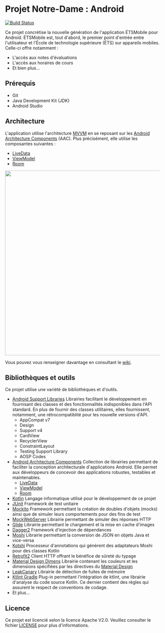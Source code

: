 # Projet Notre-Dame : Android

[![Build Status](https://travis-ci.org/ApplETS/Notre-Dame-Android.svg?branch=master)](https://travis-ci.org/ApplETS/Notre-Dame-Android)

Ce projet concrétise la nouvelle génération de l'application ÉTSMobile pour Android. ÉTSMobile est, tout d'abord, le premier point d'entrée entre l'utilisateur et l'École de technologie supérieure (ÉTS) sur appareils mobiles. Celle-ci offre notamment :

* L'accès aux notes d'évaluations
* L'accès aux horaires de cours
* Et bien plus...

## Prérequis

* Git
* Java Development Kit (JDK)
* Android Studio

## Architecture

L'application utilise l'architecture [MVVM](https://fr.wikipedia.org/wiki/Mod%C3%A8le-vue-vue_mod%C3%A8le) en se reposant sur les [Android Architecture Components](https://developer.android.com/topic/libraries/architecture/index.html) (AAC). Plus précisément, elle utilise les composantes suivantes : 
* [LiveData](https://developer.android.com/reference/android/arch/lifecycle/LiveData.html)
* [ViewModel](https://developer.android.com/reference/android/arch/lifecycle/ViewModel.html)
* [Room](https://developer.android.com/topic/libraries/architecture/room.html)

<image src="docs/images/etsmobile_architecture.png" width="600" />

Vous pouvez vous renseigner davantage en consultant le [wiki](https://github.com/ApplETS/Notre-Dame-Android/wiki/Architecture-(FR)).

## Bibliothèques et outils
Ce projet utilise une variété de bibliothèques et d'outils.
* [Android Support Libraries](https://developer.android.com/topic/libraries/support-library/) Librairies facilitant le développement en fournisant des classes et des fonctionnalités indisponibles dans l'API standard. En plus de fournir des classes utilitaires, elles fournissent, notamment, une rétrocompatiblité pour les nouvelle versions d'API.
  * AppCompat v7
  * Design
  * Support v4
  * CardView
  * RecyclerView
  * ConstraintLayout
  * Testing Support Library
  * AOSP Codes
* [Android Architecture Components](https://developer.android.com/topic/libraries/architecture/) Collection de librairies permettant de faciliter la conception architecturale d'applications Android. Elle permet aux développeurs de concevoir des applications robustes, testables et maintenables. 
  * [LiveData](https://developer.android.com/topic/libraries/architecture/livedata.html)
  * [ViewModel](https://developer.android.com/topic/libraries/architecture/viewmodel.html)
  * [Room](https://developer.android.com/topic/libraries/architecture/room.html)
* [Kotlin](http://kotlinlang.org/) Langage informatique utilisé pour le développement de ce projet
* [JUnit](https://junit.org/) Framework de test unitaire
* [Mockito](http://site.mockito.org/) Framework permettant la création de doubles d'objets (mocks) ainsi que de simuler leurs comportements pour des fins de test
* [MockWebServer](https://github.com/square/okhttp/tree/master/mockwebserver) Librairie permettant de simuler des réponses HTTP
* [Glide](https://bumptech.github.io/glide/) Librairie permettant le chargement et la mise en cache d'images 
* [Dagger2](https://google.github.io/dagger/) Framework d'injection de dépendances
* [Moshi](https://github.com/square/moshi/) Librairie permettant la conversion de JSON en objets Java et vice-versa
* [Kotshi](https://github.com/ansman/kotshi) Processeur d'annotations qui génèrent des adaptateurs Moshi pour des classes Kotlin
* [Retrofit2](http://square.github.io/retrofit/) Client HTTP offrant le bénéfice de sûreté du typage
* [Material Design Dimens](https://github.com/DmitryMalkovich/material-design-dimens) Librairie contenant les couleurs et les dimensions spécifiées par les directives du [Material Design](https://material.io/guidelines/)
* [LeakCanary](https://github.com/square/leakcanary) Librairie de détection de fuites de mémoire
* [Ktlint Gradle](https://github.com/JLLeitschuh/ktlint-gradle) Plug-in permettant l'intégration de ktlint, une librairie d'analyse du code source Kotlin. Ce dernier contient des règles qui assurent le respect de conventions de codage.
* Et plus...

## Licence

Ce projet est licencié selon la licence Apache V2.0. Veuillez consulter le fichier [LICENSE](https://github.com/ApplETS/Notre-Dame-Android/blob/master/LICENSE) pour plus d'informations.
